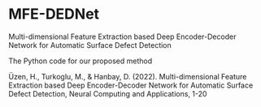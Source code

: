 # MFE-DEDNet
Multi-dimensional Feature Extraction based Deep Encoder-Decoder Network for Automatic Surface Defect Detection 

The Python code for our proposed method

Üzen, H., Turkoglu, M., & Hanbay, D. (2022). Multi-dimensional Feature Extraction based Deep Encoder-Decoder Network for Automatic Surface Defect Detection, Neural Computing and Applications, 1-20

